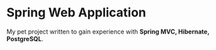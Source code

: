# Spring Web Application
My pet project written to gain experience with **Spring MVC, Hibernate, PostgreSQL**.
